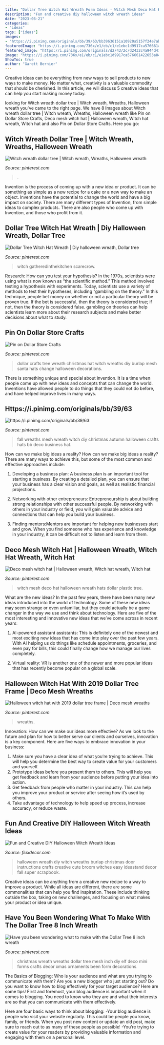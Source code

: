 ```yaml
---
title: "Dollar Tree Witch Hat Wreath Form Ideas - Witch Mesh Deco Hat Halloween Wreath Hats Dollar Plastic Tree"
description: "Fun and creative diy halloween witch wreath ideas"
date: "2023-03-21"
categories:
- "ideas"
tags: ["ideas"]
images:
- "https://i.pinimg.com/originals/bb/39/63/bb39636151a10920a5157f24e7abbaec.jpg"
featuredImage: "https://i.pinimg.com/736x/e1/eb/c1/e1ebc1d9917ca576661422653a84f811.jpg"
featured_image: "https://i.pinimg.com/originals/d2/43/2c/d2432c4a944d41a636fff7998e5075ec.jpg"
image: "https://i.pinimg.com/736x/e1/eb/c1/e1ebc1d9917ca576661422653a84f811.jpg"
ShowToc: true
author: "Garett Bernier"
---
```



Creative ideas can be everything from new ways to sell products to new ways to make money. No matter what, creativity is a valuable commodity that should be cherished. In this article, we will discuss 5 creative ideas that can help you start making money today.

	

		
looking for Witch wreath dollar tree | Witch wreath, Wreaths, Halloween wreath you've came to the right page. We have 8 Images about Witch wreath dollar tree | Witch wreath, Wreaths, Halloween wreath like Pin on Dollar Store Crafts, Deco mesh witch hat | Halloween wreath, Witch hat wreath, Witch hat and also Pin on Dollar Store Crafts. Here you go:
		
    
## Witch Wreath Dollar Tree | Witch Wreath, Wreaths, Halloween Wreath

<img loading=lazy src="https://i.pinimg.com/originals/3f/1b/06/3f1b06d7800572d7f619f7d770afb807.jpg" onerror="this.onerror=null;this.src='https://tse4.mm.bing.net/th?id=OIP.FCRRCarpDN6gUlEgB4JCBgHaHW&amp;pid=15.1';" alt="Witch wreath dollar tree | Witch wreath, Wreaths, Halloween wreath">

_Source: pinterest.com_

>. 

	

Invention is the process of coming up with a new idea or product. It can be something as simple as a new recipe for a cake or a new way to make an object. Inventions have the potential to change the world and have a big impact on society. There are many different types of Invention, from simple ideas to complex products. There are also people who come up with Invention, and those who profit from it.

    
## Dollar Tree Witch Hat Wreath | Diy Halloween Wreath, Dollar Tree

<img loading=lazy src="https://i.pinimg.com/originals/c5/83/03/c583030d0b002f6e8c2a393bbceaf5d9.jpg" onerror="this.onerror=null;this.src='https://tse1.mm.bing.net/th?id=OIP.kzeEkZtQyP51MRt6UnfbXwHaLH&amp;pid=15.1';" alt="Dollar Tree Witch Hat Wreath | Diy halloween wreath, Dollar tree">

_Source: pinterest.com_

>witch gatheredinthekitchen scarecrow. 

	

Research: How can you test your hypothesis?
In the 1970s, scientists were using what is now known as “the scientific method.” This method involved testing a hypothesis with experiments. Today, scientists use a variety of methods to test their hypotheses, including “gambling on the theory.” In this technique, people bet money on whether or not a particular theory will be proven true. If the bet is successful, then the theory is considered true; if not, then the theory is considered false. gambling on theories can help scientists learn more about their research subjects and make better decisions about what to study.

    
## Pin On Dollar Store Crafts

<img loading=lazy src="https://i.pinimg.com/originals/d2/43/2c/d2432c4a944d41a636fff7998e5075ec.jpg" onerror="this.onerror=null;this.src='https://tse1.mm.bing.net/th?id=OIP.eVAh3LHrl_1dus-BmZrLIgHaJ4&amp;pid=15.1';" alt="Pin on Dollar Store Crafts">

_Source: pinterest.com_

>dollar crafts tree wreath christmas hat witch wreaths diy burlap mesh santa hats change halloween decorations. 

	

There is something unique and special about invention. It is a time when people come up with new ideas and concepts that can change the world. Inventions have allowed people to do things that they could not do before, and have helped improve lives in many ways.

    
## Https://i.pinimg.com/originals/bb/39/63

<img loading=lazy src="https://i.pinimg.com/originals/bb/39/63/bb39636151a10920a5157f24e7abbaec.jpg" onerror="this.onerror=null;this.src='https://tse2.mm.bing.net/th?id=OIP.qKFdlAMPvDV_oaAv8g4iSAHaJ4&amp;pid=15.1';" alt="https://i.pinimg.com/originals/bb/39/63">

_Source: pinterest.com_

>fall wreaths mesh wreath witch diy christmas autumn halloween crafts hats bb deco business hat. 

	

How can we make big ideas a reality?
How can we make big ideas a reality? There are many ways to achieve this, but some of the most common and effective approaches include:
1. Developing a business plan: A business plan is an important tool for starting a business. By creating a detailed plan, you can ensure that your business has a clear vision and goals, as well as realistic financial projections.

2. Networking with other entrepreneurs: Entrepreneurship is about building strong relationships with other successful people. By networking with others in your industry or field, you will gain valuable advice and connections that can help you build your business.

3. Finding mentors:Mentors are important for helping new businesses start and grow. When you find someone who has experience and knowledge in your industry, it can be difficult not to listen and learn from them.


    
## Deco Mesh Witch Hat | Halloween Wreath, Witch Hat Wreath, Witch Hat

<img loading=lazy src="https://i.pinimg.com/originals/b1/03/b0/b103b029b0f7b4a87f844d7399be922e.jpg" onerror="this.onerror=null;this.src='https://tse2.mm.bing.net/th?id=OIP.wkWysXig659i3uw-zpKazwHaJ4&amp;pid=15.1';" alt="Deco mesh witch hat | Halloween wreath, Witch hat wreath, Witch hat">

_Source: pinterest.com_

>witch mesh deco hat halloween wreath hats dollar plastic tree. 

	

What are the new ideas?
In the past few years, there have been many new ideas introduced into the world of technology. Some of these new ideas may seem strange or even unfamiliar, but they could actually be a game changer in the way we use and think about technology. Here are five of the most interesting and innovative new ideas that we’ve come across in recent years:
1. AI-powered assistant assistants: This is definitely one of the newest and most exciting new ideas that has come into play over the past few years. With AI helping us do things like schedule appointments, groceries, and even pay for bills, this could finally change how we manage our lives completely.

2. Virtual reality: VR is another one of the newer and more popular ideas that has recently become popular on a global scale.

    
## Halloween Witch Hat With 2019 Dollar Tree Frame | Deco Mesh Wreaths

<img loading=lazy src="https://i.pinimg.com/originals/03/57/f3/0357f3624352c1d005d559192bfae3c8.jpg" onerror="this.onerror=null;this.src='https://tse4.mm.bing.net/th?id=OIP.g5JmGahZcc3iqjVDs-q_hwHaJ4&amp;pid=15.1';" alt="Halloween witch hat with 2019 dollar tree frame | Deco mesh wreaths">

_Source: pinterest.com_

>wreaths. 

	

Innovation: How can we make our ideas more effective?
As we look to the future and plan for how to better serve our clients and ourselves, innovation is a key component. Here are five ways to embrace innovation in your business: 
1. Make sure you have a clear idea of what you’re trying to achieve. This will help you determine the best way to create value for your customers and yourself. 
2. Prototype ideas before you present them to others. This will help you get feedback and learn from your audience before putting your idea into action. 
3. Get feedback from people who matter in your industry. This can help you improve your product or service after seeing how it’s used by others. 
4. Take advantage of technology to help speed up process, increase accuracy, or reduce waste.

    
## Fun And Creative DIY Halloween Witch Wreath Ideas

<img loading=lazy src="https://fluxdecor.com/wp-content/uploads/2015/09/diy-halloween-witch-wreaths/8-diy-halloween-witch-wreaths.jpg" onerror="this.onerror=null;this.src='https://tse2.mm.bing.net/th?id=OIP.Z7NsE02GUHG4GTwKAVU0rAHaKE&amp;pid=15.1';" alt="Fun and Creative DIY Halloween Witch Wreath Ideas">

_Source: fluxdecor.com_

>halloween wreath diy witch wreaths burlap christmas door instructions crafts creative cute broom witches easy ideastand decor fall super scrapbook. 

	

Creative ideas can be anything from a creative new recipe to a way to improve a product. While all ideas are different, there are some commonalities that can help you find inspiration. These include thinking outside the box, taking on new challenges, and focusing on what makes your product or idea unique.

    
## Have You Been Wondering What To Make With The Dollar Tree 8 Inch Wreath

<img loading=lazy src="https://i.pinimg.com/736x/e1/eb/c1/e1ebc1d9917ca576661422653a84f811.jpg" onerror="this.onerror=null;this.src='https://tse4.mm.bing.net/th?id=OIP.BdjSy83-7gYj7Eqsnr64_QHaLG&amp;pid=15.1';" alt="Have you been wondering what to make with the Dollar Tree 8 inch wreath">

_Source: pinterest.com_

>christmas wreath wreaths dollar tree mesh inch diy elf deco mini forms crafts decor xmas ornaments been form decorations. 

	

The Basics of Blogging: Who is your audience and what are you trying to communicate with them?
Are you a new blogger who just starting out? Do you want to know how to blog effectively for your target audience? Here are some tips! 
First and foremost, your blog audience is important when it comes to blogging. You need to know who they are and what their interests are so that you can communicate with them effectively. 

Here are four basic ways to think about blogging:
-Your blog audience is people who visit your website regularly. This could be people you know, family, or friends. When you post new content or update an old post, make sure to reach out to as many of these people as possible! 
-You’re trying to create value for your readers by providing valuable information and engaging with them on a personal level.

